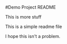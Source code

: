 #Demo Project README


This is more stuff


This is a simple readme file


I hope this isn't a problem.